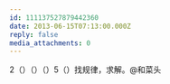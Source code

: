 ```yaml
---
id: 111137527879442360
date: 2013-06-15T07:13:00.000Z
reply: false
media_attachments: 0
---
```


2（）（）（）5（）找规律，求解。@和菜头 ​​​​

